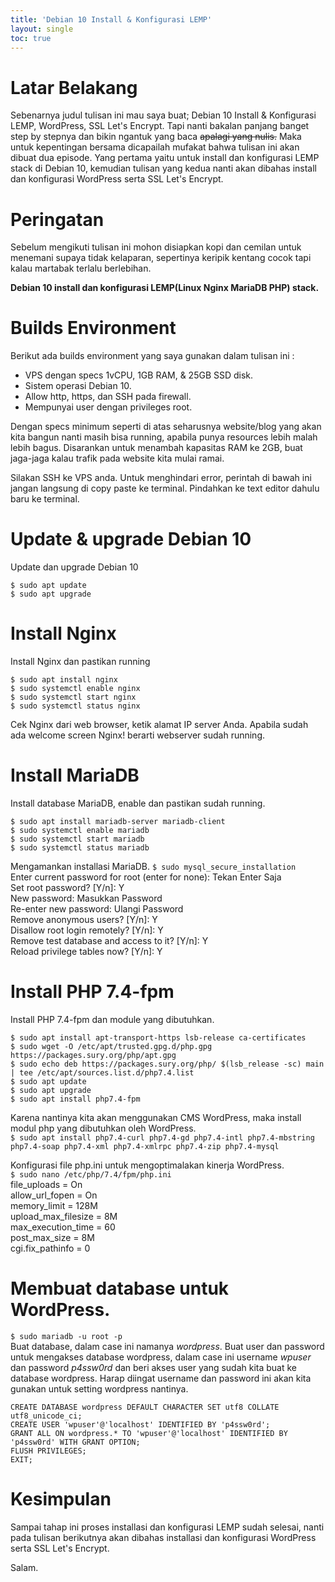 ```yaml
---
title: 'Debian 10 Install & Konfigurasi LEMP'
layout: single
toc: true
---
```

# Latar Belakang
Sebenarnya judul tulisan ini mau saya buat; Debian 10 Install & Konfigurasi LEMP, WordPress, SSL Let's Encrypt. Tapi nanti bakalan panjang banget step by stepnya dan bikin ngantuk yang baca <s>apalagi yang nulis.</s> Maka untuk kepentingan bersama dicapailah mufakat bahwa tulisan ini akan dibuat dua episode. Yang pertama yaitu untuk install dan konfigurasi LEMP stack di Debian 10, kemudian tulisan yang kedua nanti akan dibahas install dan konfigurasi WordPress serta SSL Let's Encrypt.

# Peringatan
Sebelum mengikuti tulisan ini mohon disiapkan kopi dan cemilan untuk menemani supaya tidak kelaparan, sepertinya keripik kentang cocok tapi kalau martabak terlalu berlebihan.

**Debian 10 install dan konfigurasi LEMP(Linux Nginx MariaDB PHP) stack.**

# Builds Environment
Berikut ada builds environment yang saya gunakan dalam tulisan ini :
- VPS dengan specs 1vCPU, 1GB RAM, & 25GB SSD disk.
- Sistem operasi Debian 10.
- Allow http, https, dan SSH pada firewall.
- Mempunyai user dengan privileges root.

Dengan specs minimum seperti di atas seharusnya website/blog yang akan kita bangun nanti masih bisa running, apabila punya resources lebih malah lebih bagus. Disarankan untuk menambah kapasitas RAM ke 2GB, buat jaga-jaga kalau trafik pada website kita mulai ramai.

Silakan SSH ke VPS anda. Untuk menghindari error, perintah di bawah ini jangan langsung di copy paste ke terminal. Pindahkan ke text editor dahulu baru ke terminal.

# Update & upgrade Debian 10
Update dan upgrade Debian 10

`$ sudo apt update`  
`$ sudo apt upgrade`

# Install Nginx
Install Nginx dan pastikan running

`$ sudo apt install nginx`  
`$ sudo systemctl enable nginx`  
`$ sudo systemctl start nginx`  
`$ sudo systemctl status nginx`

Cek Nginx dari web browser, ketik alamat IP server Anda. Apabila sudah ada welcome screen Nginx! berarti webserver sudah running.

# Install MariaDB
Install database MariaDB, enable dan pastikan sudah running.

`$ sudo apt install mariadb-server mariadb-client`  
`$ sudo systemctl enable mariadb`  
`$ sudo systemctl start mariadb`  
`$ sudo systemctl status mariadb`

Mengamankan installasi MariaDB.
`$ sudo mysql_secure_installation`  
    Enter current password for root (enter for none): Tekan Enter Saja  
    Set root password? [Y/n]: Y  
    New password: Masukkan Password  
    Re-enter new password: Ulangi Password  
    Remove anonymous users? [Y/n]: Y  
    Disallow root login remotely? [Y/n]: Y  
    Remove test database and access to it? [Y/n]: Y  
    Reload privilege tables now? [Y/n]: Y
	
# Install PHP 7.4-fpm
Install PHP 7.4-fpm dan module yang dibutuhkan.

`$ sudo apt install apt-transport-https lsb-release ca-certificates`  
`$ sudo wget -O /etc/apt/trusted.gpg.d/php.gpg https://packages.sury.org/php/apt.gpg`  
`$ sudo echo deb https://packages.sury.org/php/ $(lsb_release -sc) main | tee /etc/apt/sources.list.d/php7.4.list`  
`$ sudo apt update`  
`$ sudo apt upgrade`  
`$ sudo apt install php7.4-fpm`

Karena nantinya kita akan menggunakan CMS WordPress, maka install modul php yang dibutuhkan oleh WordPress.  
`$ sudo apt install php7.4-curl php7.4-gd php7.4-intl php7.4-mbstring php7.4-soap php7.4-xml php7.4-xmlrpc php7.4-zip php7.4-mysql`

Konfigurasi file php.ini untuk mengoptimalakan kinerja WordPress.  
`$ sudo nano /etc/php/7.4/fpm/php.ini`  
file_uploads = On  
allow_url_fopen = On  
memory_limit = 128M  
upload_max_filesize = 8M  
max_execution_time = 60  
post_max_size = 8M  
cgi.fix_pathinfo = 0  

# Membuat database untuk WordPress.  
`$ sudo mariadb -u root -p`  
Buat database, dalam case ini namanya _wordpress_. Buat user dan password untuk mengakses database wordpress, dalam case ini username _wpuser_ dan password _p4ssw0rd_ dan beri akses user yang sudah kita buat ke database wordpress. Harap diingat username dan password ini akan kita gunakan untuk setting wordpress nantinya.

`CREATE DATABASE wordpress DEFAULT CHARACTER SET utf8 COLLATE utf8_unicode_ci;`  
`CREATE USER 'wpuser'@'localhost' IDENTIFIED BY 'p4ssw0rd';`  
`GRANT ALL ON wordpress.* TO 'wpuser'@'localhost' IDENTIFIED BY 'p4ssw0rd' WITH GRANT OPTION;`  
`FLUSH PRIVILEGES;`  
`EXIT;`  

# Kesimpulan
Sampai tahap ini proses installasi dan konfigurasi LEMP sudah selesai, nanti pada tulisan berikutnya akan dibahas installasi dan konfigurasi WordPress serta SSL Let's Encrypt.

Salam.
